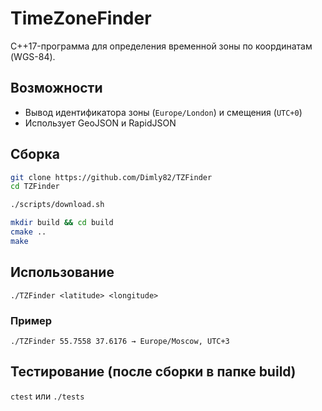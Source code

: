 # TimeZoneFinder

C++17-программа для определения временной зоны по координатам (WGS-84).

## Возможности

- Вывод идентификатора зоны (`Europe/London`) и смещения (`UTC+0`)
- Использует GeoJSON и RapidJSON

## Сборка

```bash
git clone https://github.com/Dimly82/TZFinder
cd TZFinder

./scripts/download.sh

mkdir build && cd build
cmake ..
make
```

## Использование

``./TZFinder <latitude> <longitude>``

### Пример

``./TZFinder 55.7558 37.6176
→ Europe/Moscow, UTC+3
``

## Тестирование (после сборки в папке build)

``ctest`` или ``./tests``

